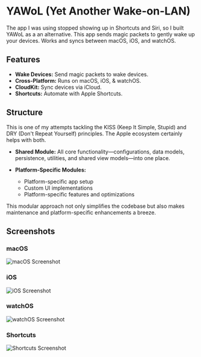 # YAWoL (Yet Another Wake-on-LAN)

The app I was using stopped showing up in Shortcuts and Siri, so I built YAWoL as a an alternative. This app sends magic packets to gently wake up your devices. Works and syncs between macOS, iOS, and watchOS.

## Features

- **Wake Devices:** Send magic packets to wake devices.
- **Cross-Platform:** Runs on macOS, iOS, & watchOS.
- **CloudKit:** Sync devices via iCloud.
- **Shortcuts:** Automate with Apple Shortcuts.

## Structure

This is one of my attempts tackling the KISS (Keep It Simple, Stupid) and DRY (Don't Repeat Yourself) principles. The Apple ecosystem certainly helps with both.

- **Shared Module:**
All core functionality—configurations, data models, persistence, utilities, and shared view models—into one place.

- **Platform-Specific Modules:**
  - Platform-specific app setup
  - Custom UI implementations
  - Platform-specific features and optimizations

This modular approach not only simplifies the codebase but also makes maintenance and platform-specific enhancements a breeze.

## Screenshots

### macOS

![macOS Screenshot](https://i.imgur.com/OxnTGUi.png)

### iOS

![iOS Screenshot](https://i.imgur.com/t7ab3xr.png)

### watchOS

![watchOS Screenshot](https://i.imgur.com/ILbH9DA.png)

### Shortcuts

![Shortcuts Screenshot](https://i.imgur.com/BLCeQ7M.png)
